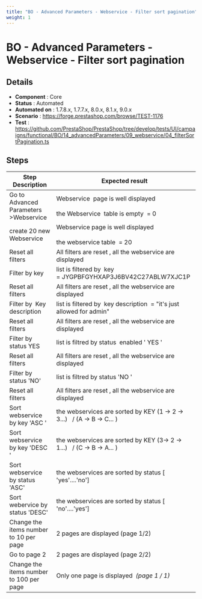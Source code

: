 ```yaml
---
title: "BO - Advanced Parameters - Webservice - Filter sort pagination"
weight: 1
---
```


# BO - Advanced Parameters - Webservice - Filter sort pagination
## Details
* **Component** : Core
* **Status** : Automated
* **Automated on** : 1.7.8.x, 1.7.7.x, 8.0.x, 8.1.x, 9.0.x
* **Scenario** : https://forge.prestashop.com/browse/TEST-1176
* **Test** : https://github.com/PrestaShop/PrestaShop/tree/develop/tests/UI/campaigns/functional/BO/14_advancedParameters/09_webservice/04_filterSortPagination.ts

## Steps
| Step Description | Expected result |
| ----- | ----- |
| Go to Advanced Parameters >Webservice | Webservice  page is well displayed<br><br>the Webservice  table is empty  = 0 |
| create 20 new Webservice | Webservice page is well displayed<br><br>the webservice table  = 20 |
| Reset all filters | All filters are reset , all the webservice are  displayed |
| Filter by key | list is filtered by  key = JYGPBFGYHXAP3J6BV42C27ABLW7XJC1P |
| Reset all filters | All filters are reset , all the webservice are  displayed |
| Filter by  Key description | list is filtered by  key description  = "it's just allowed for admin" |
| Reset all filters | All filters are reset , all the webservice are  displayed |
| Filter by status YES | list is filtred by status  enabled ' YES ' |
| Reset all filters | All filters are reset , all the webservice are  displayed |
| Filter by status 'NO' | list is filtred by status 'NO ' |
| Reset all filters | All filters are reset , all the webservice are  displayed |
| Sort webservice by key 'ASC ' | the webservices are sorted by KEY (1 -> 2 -> 3...)   / (A -> B -> C... ) |
| Sort webservice by key 'DESC ' | the webservices are sorted by KEY (3-> 2 -> 1...)   / (C -> B -> A... ) |
| Sort webservice by status 'ASC' | the webservices are sorted by status [ 'yes'....'no'] |
| Sort  webervice by status 'DESC' | the webservices are sorted by status [ 'no'....'yes'] |
| Change the items number to 10 per page | 2 pages are displayed (page 1/2) |
| Go to page 2 | 2 pages are displayed (page 2/2) |
| Change the items number to 100 per page | Only one page is displayed  _(page 1 / 1)_ |

